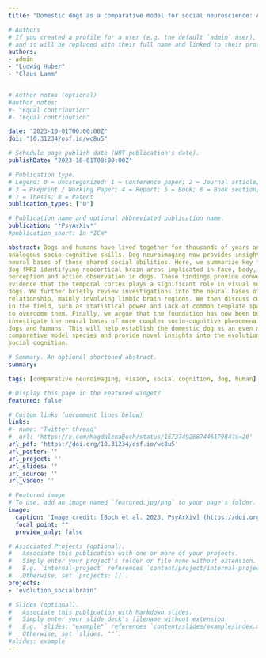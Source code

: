 ```yaml
---
title: "Domestic dogs as a comparative model for social neuroscience: Advances and challenges"

# Authors
# If you created a profile for a user (e.g. the default `admin` user), write the username (folder name) here 
# and it will be replaced with their full name and linked to their profile.
authors: 
- admin
- "Ludwig Huber"
- "Claus Lamm"


# Author notes (optional)
#author_notes:
#- "Equal contribution"
#- "Equal contribution"

date: "2023-10-01T00:00:00Z"
doi: "10.31234/osf.io/wc8u5"

# Schedule page publish date (NOT publication's date).
publishDate: "2023-10-01T00:00:00Z"

# Publication type.
# Legend: 0 = Uncategorized; 1 = Conference paper; 2 = Journal article;
# 3 = Preprint / Working Paper; 4 = Report; 5 = Book; 6 = Book section;
# 7 = Thesis; 8 = Patent
publication_types: ["0"]

# Publication name and optional abbreviated publication name.
publication: '*PsyArXiv*'
#publication_short: In *ICW*

abstract: Dogs and humans have lived together for thousands of years and share many
analogous socio-cognitive skills. Dog neuroimaging now provides insight into the
neural bases of these shared social abilities. Here, we summarize key findings from
dog fMRI identifying neocortical brain areas implicated in face, body, and emotion
perception and action observation in dogs. These findings provide converging
evidence that the temporal cortex plays a significant role in visual social cognition in
dogs. We further briefly review investigations into the neural bases of the dog-human
relationship, mainly involving limbic brain regions. We then discuss current challenges
in the field, such as statistical power and lack of common template spaces, and how
to overcome them. Finally, we argue that the foundation has now been built to
investigate the neural bases of more complex socio-cognitive phenomena shared by
dogs and humans. This will help establish the domestic dog as an even more powerful
comparative model species and provide novel insights into the evolutionary roots of
social cognition.

# Summary. An optional shortened abstract.
summary:  

tags: [comparative neuroimaging, vision, social cognition, dog, human]

# Display this page in the Featured widget?
featured: false

# Custom links (uncomment lines below)
links:
#- name: 'Twitter thread'
#  url: 'https://x.com/MagdalenaBoch/status/1673749268744617984?s=20'
url_pdf: 'https://doi.org/10.31234/osf.io/wc8u5'
url_poster: ''
url_project: ''
url_slides: ''
url_source: ''
url_video: ''

# Featured image
# To use, add an image named `featured.jpg/png` to your page's folder. 
image:
  caption: 'Image credit: [Boch et al. 2023, PsyArXiv] (https://doi.org/10.31234/osf.io/wc8u5 )'
  focal_point: ""
  preview_only: false

# Associated Projects (optional).
#   Associate this publication with one or more of your projects.
#   Simply enter your project's folder or file name without extension.
#   E.g. `internal-project` references `content/project/internal-project/index.md`.
#   Otherwise, set `projects: []`.
projects:
- 'evolution_socialbrain'

# Slides (optional).
#   Associate this publication with Markdown slides.
#   Simply enter your slide deck's filename without extension.
#   E.g. `slides: "example"` references `content/slides/example/index.md`.
#   Otherwise, set `slides: ""`.
#slides: example
---
```


